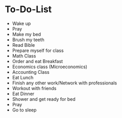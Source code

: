 # To-Do-List
- Wake up
- Pray
- Make my bed
- Brush my teeth
- Read Bible
- Prepare myself for class
- Math Class
- Order and eat Breakfast
- Economics class (Microeconomics)
- Accounting Class
- Eat Lunch
- Finish any other work/Network with professionals
- Workout with friends
- Eat Dinner
- Shower and get ready for bed
- Pray
- Go to sleep
